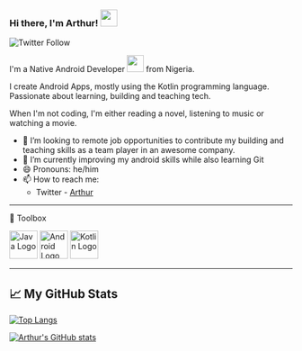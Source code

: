 ### Hi there, I'm Arthur! <img src="https://raw.githubusercontent.com/MartinHeinz/MartinHeinz/master/wave.gif" width="30px">
![Twitter Follow](https://img.shields.io/twitter/follow/Okolo_Arthur?style=social)

I'm a Native Android Developer <img src="https://media.giphy.com/media/WUlplcMpOCEmTGBtBW/giphy.gif" width="30"> from Nigeria.

I create Android Apps, mostly using the Kotlin programming language. Passionate about learning, building and teaching tech.

When I'm not coding, I'm either reading a novel, listening to music or watching a movie.

- 👯 I’m looking to remote job opportunities to contribute my building and teaching skills as a team player in an awesome company.
- 🌱 I’m currently improving my android skills while also learning Git
- 😄 Pronouns: he/him
- 📫 How to reach me:
   - Twitter - [Arthur](https://twitter.com/Okolo_Arthur)

---

🧰 Toolbox

<img src="https://cdn.worldvectorlogo.com/logos/java-4.svg" alt="Java Logo" width="50" height="50"/> <img src="https://cdn.worldvectorlogo.com/logos/android.svg" alt="Android Logo" width="50" height="50"/> <img src="https://cdn.worldvectorlogo.com/logos/kotlin-1.svg" alt="Kotlin Logo" width="50" height="50"/>
 
---

## &#x1f4c8; My GitHub Stats

[![Top Langs](https://github-readme-stats.vercel.app/api/top-langs/?username=OkoloArt&hide=css&theme=radical)](https://github.com/anuraghazra/github-readme-stats)

[![Arthur's GitHub stats](https://github-readme-stats.vercel.app/api?username=OkoloArt&theme=radical)](https://github.com/anuraghazra/github-readme-stats)

<!--
**OkoloArt/OkoloArt** is a ✨ _special_ ✨ repository because its `README.md` (this file) appears on your GitHub profile.

Here are some ideas to get you started:

- 🔭 I’m currently working on ...
- 🌱 I’m currently learning ...
- 👯 I’m looking to collaborate on ...
- 🤔 I’m looking for help with ...
- 💬 Ask me about ...
- 📫 How to reach me: ...
- 😄 Pronouns: ...
- ⚡ Fun fact: ...
-->

